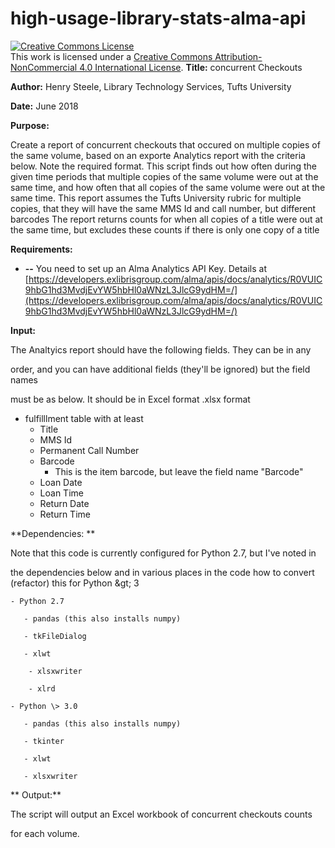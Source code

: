 # high-usage-library-stats-alma-api

<a rel="license" href="http://creativecommons.org/licenses/by-nc/4.0/"><img alt="Creative Commons License" style="border-width:0" src="https://i.creativecommons.org/l/by-nc/4.0/88x31.png" /></a><br />This work is licensed under a <a rel="license" href="http://creativecommons.org/licenses/by-nc/4.0/">Creative Commons Attribution-NonCommercial 4.0 International License</a>.
**Title:**      concurrent Checkouts

**Author:**     Henry Steele, Library Technology Services, Tufts University

**Date:**        June 2018

**Purpose:**

Create a report of concurrent checkouts that occured on multiple copies of the same volume, based on an exporte Analytics report with the criteria below.   Note the required format.   This script finds out how often during the given time periods that multiple copies of the same volume were out at the same time, and how often that all copies of the same volume were out at the same time.  This report assumes the Tufts University rubric for multiple copies, that they will have the same MMS Id and call number, but different barcodes The report returns counts for when all copies of a title were out at the same time, but excludes these counts if there is only one copy of a title

**Requirements:**

- **--** You need to set up an Alma Analytics API Key.   Details at [https://developers.exlibrisgroup.com/alma/apis/docs/analytics/R0VUIC9hbG1hd3MvdjEvYW5hbHl0aWNzL3JlcG9ydHM=/](https://developers.exlibrisgroup.com/alma/apis/docs/analytics/R0VUIC9hbG1hd3MvdjEvYW5hbHl0aWNzL3JlcG9ydHM=/)

**Input:**

  The Analtyics report should have the following fields.  They can be in any

  order, and you can have additional fields (they&#39;ll be ignored) but the field names

  must be as below.  It should be in Excel format .xlsx format

- fulfilllment table with at least
  - Title
  - MMS Id
  - Permanent Call Number
  - Barcode
    - This is the item barcode, but leave the field name &quot;Barcode&quot;
  - Loan Date
  - Loan Time
  - Return Date
  - Return Time

**Dependencies:  **

  Note that this code is currently configured for Python 2.7, but I&#39;ve noted in

  the dependencies below and in various places in the code how to convert (refactor) this for Python \&gt; 3

    - Python 2.7

       - pandas (this also installs numpy)

       - tkFileDialog

       - xlwt

        - xlsxwriter

        - xlrd

    - Python \> 3.0

       - pandas (this also installs numpy)

       - tkinter

       - xlwt

       - xlsxwriter

** Output:**

   The script will output an Excel workbook of concurrent checkouts counts

   for each volume.

